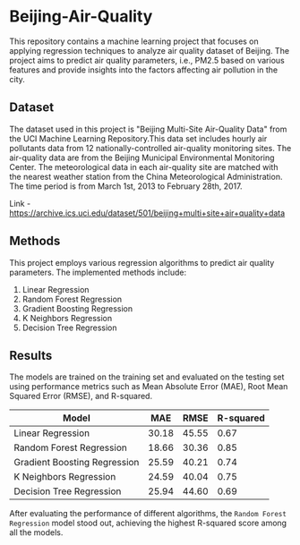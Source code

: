 # Beijing-Air-Quality
This repository contains a machine learning project that focuses on applying regression techniques to analyze air quality dataset of Beijing. The project aims to predict air quality parameters, i.e., PM2.5 based on various features and provide insights into the factors affecting air pollution in the city.

## Dataset
The dataset used in this project is "Beijing Multi-Site Air-Quality Data" from the UCI Machine Learning Repository.This data set includes hourly air pollutants data from 12 nationally-controlled air-quality monitoring sites. The air-quality data are from the Beijing Municipal Environmental Monitoring Center. The meteorological data in each air-quality site are matched with the nearest weather station from the China Meteorological Administration. The time period is from March 1st, 2013 to February 28th, 2017.

Link - https://archive.ics.uci.edu/dataset/501/beijing+multi+site+air+quality+data

## Methods
This project employs various regression algorithms to predict air quality parameters. The implemented methods include:

1. Linear Regression
2. Random Forest Regression
3. Gradient Boosting Regression
4. K Neighbors Regression
5. Decision Tree Regression

## Results

The models are trained on the training set and evaluated on the testing set using performance metrics such as Mean Absolute Error (MAE), Root Mean Squared Error (RMSE), and R-squared.

| Model | MAE | RMSE | R-squared |
| --- | --- | --- | --- |
| Linear Regression | 30.18 | 45.55 | 0.67 |
| Random Forest Regression | 18.66 | 30.36 | 0.85 |
| Gradient Boosting Regression | 25.59 | 40.21 | 0.74 |
| K Neighbors Regression | 24.59 | 40.04 | 0.75 |
| Decision Tree Regression | 25.94 | 44.60 | 0.69 |

After evaluating the performance of different algorithms, the `Random Forest Regression` model stood out, achieving the highest R-squared score among all the models.
